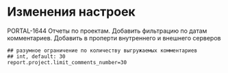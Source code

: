 # Изменения настроек
PORTAL-1644
Отчеты по проектам. Добавить фильтрацию по датам комментариев.
Добавить в проперти внутреннего и внешнего серверов
```
## разумное ограничение по количеству выгружаемых комментариев
## int, default: 30
report.project.limit_comments_number=30
```